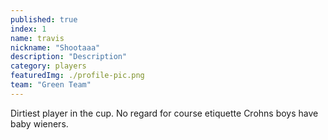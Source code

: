 ```yaml
---
published: true
index: 1
name: travis
nickname: "Shootaaa"
description: "Description"
category: players
featuredImg: ./profile-pic.png
team: "Green Team"
---
```


Dirtiest player in the cup. No regard for course etiquette Crohns boys have baby wieners. 
